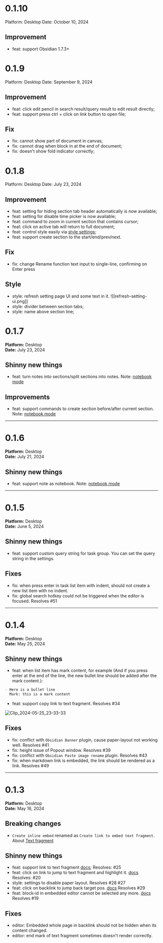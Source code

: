 
# 0.1.10

Platform: Desktop
Date: October 10, 2024

## Improvement

- feat: support Obsidian 1.7.3+

# 0.1.9

Platform: Desktop
Date: September 9, 2024

## Improvement

- feat: click edit pencil in search result/query result to edit result directly;
- feat: support press ctrl + click on link button to open file;

## Fix

- fix: cannot show part of document in canvas;
- fix: cannot drag when block in at the end of document;
- fix: doesn't show fold indicator correctly;

# 0.1.8

Platform: Desktop
Date: July 23, 2024

## Improvement

- feat: setting for hiding section tab header automatically is now available;
- feat: setting for disable time picker is now available;
- feat: command to zoom in current section that contains cursor;
- feat: click on active tab will return to full document;
- feat: control style easily via [style settings](https://github.com/mgmeyers/obsidian-style-settings);
- feat: support create section to the start/end/prev/next.

## Fix

- fix: change Rename function text input to single-line, confirming on Enter press

## Style

- style: refresh setting page UI and some text in it. 
![[refresh-setting-ui.png]]
- style: divider between section tabs;
- style: name above section line;

# 0.1.7

**Platform:** Desktop  
**Date:** July 23, 2024

## Shinny new things

- feat: turn notes into sections/split sections into notes. Note: [notebook mode](https://docs.outliner.md/pages/20240721175612)
## Improvements

- feat: support commands to create section before/after current section. Note: [notebook mode](https://docs.outliner.md/pages/20240721175612)

---

# 0.1.6

**Platform:** Desktop  
**Date:** July 21, 2024

## Shinny new things

- feat: support note as notebook. Note: [notebook mode](https://docs.outliner.md/pages/20240721175612)

---

# 0.1.5

**Platform:** Desktop  
**Date:** June 5, 2024

## Shinny new things

- feat: support custom query string for task group. You can set the query string in the settings.

## Fixes

- fix: when press enter in task list item with indent, should not create a new list item with no indent.
- fix: global search hotkey could not be triggered when the editor is focused. Resolves #51

---

# 0.1.4

**Platform:** Desktop  
**Date:** May 25, 2024

## Shinny new things

- feat: when list item has mark content, for example (And if you press enter at the end of the line, the new bullet line should be added after the mark content.):

```markdown
- Here is a bullet line
  Mark: this is a mark content
```

- feat: support copy link to text fragment. Resolves #34

![Clip_2024-05-25_23-33-33](https://github.com/Quorafind/Outliner.MD/assets/13215013/0f513839-28af-410f-90d0-3a7a0b72ebe1)

## Fixes

- fix: conflict with `Obsidian Banner` plugin, cause paper-layout not working well. Resolves #41
- fix: height issue of Popout window. Resolves #39
- fix: conflict with `Obsidian Paste image rename` plugin. Resolves #43
- fix: when markdown link is embedded, the link should be rendered as a link. Resolves #49

---

# 0.1.3

**Platform:** Desktop  
**Date:** May 16, 2024

## Breaking changes

- `Create inline embed` renamed as `Create link to embed text fragment`. About [Text fragment](https://developer.mozilla.org/en-US/docs/Web/Text_fragments)

## Shinny new things

- feat: support link to text fragment [docs](https://docs.outliner.md/pages/20240517232122); Resolves: #25
- feat: click on link to jump to text fragment and highlight it. [docs](https://docs.outliner.md/pages/20240517232122) Resolves: #20
- style: settings to disable paper layout. Resolves #28 #27
- feat: click on backlink to jump back target pos. [docs](https://docs.outliner.md/pages/20240514151617) Resolves #29
- feat: block-id in embedded editor cannot be selected any more. [docs](https://docs.outliner.md/pages/20240517162521) Resolves #19

## Fixes

- editor: Embedded whole page in backlink should not be hidden when its content changed.
- editor: end mark of text fragment sometimes doesn't render correctly.